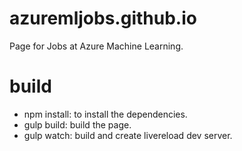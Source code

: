 # azuremljobs.github.io

Page for Jobs at Azure Machine Learning.

# build

* npm install: to install the dependencies.
* gulp build: build the page.
* gulp watch: build and create livereload dev server.
